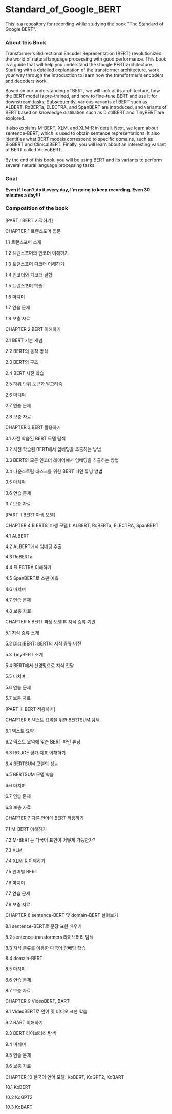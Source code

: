 # Standard_of_Google_BERT
This is a repository for recording while studying the book "The Standard of Google BERT".

### About this Book

Transformer's Bidirectional Encoder Representation (BERT) revolutionized the world of natural language processing with good performance. This book is a guide that will help you understand the Google BERT architecture. Starting with a detailed explanation of the transformer architecture, work your way through the introduction to learn how the transformer's encoders and decoders work.

Based on our understanding of BERT, we will look at its architecture, how the BERT model is pre-trained, and how to fine-tune BERT and use it for downstream tasks.
Subsequently, various variants of BERT such as ALBERT, RoBERTa, ELECTRA, and SpanBERT are introduced, and variants of BERT based on knowledge distillation such as DistilBERT and TinyBERT are explored.


It also explains M-BERT, XLM, and XLM-R in detail. Next, we learn about sentence-BERT, which is used to obtain sentence representations. It also identifies what BERT models correspond to specific domains, such as BioBERT and ClinicalBERT. Finally, you will learn about an interesting variant of BERT called VideoBERT.

By the end of this book, you will be using BERT and its variants to perform several natural language processing tasks.

### Goal

**Even if I can't do it every day, I'm going to keep recording. Even 30 minutes a day!!!**

### Composition of the book

[PART I BERT 시작하기]

CHAPTER 1 트랜스포머 입문

1.1 트랜스포머 소개

1.2 트랜스포머의 인코더 이해하기

1.3 트랜스포머 디코더 이해하기

1.4 인코더와 디코더 결합

1.5 트랜스포머 학습

1.6 마치며

1.7 연습 문제

1.8 보충 자료

CHAPTER 2 BERT 이해하기

2.1 BERT 기본 개념

2.2 BERT의 동작 방식

2.3 BERT의 구조

2.4 BERT 사전 학습

2.5 하위 단위 토큰화 알고리즘

2.6 마치며

2.7 연습 문제

2.8 보충 자료

CHAPTER 3 BERT 활용하기

3.1 사전 학습된 BERT 모델 탐색

3.2 사전 학습된 BERT에서 임베딩을 추출하는 방법

3.3 BERT의 모든 인코더 레이어에서 임베딩을 추출하는 방법

3.4 다운스트림 태스크를 위한 BERT 파인 튜닝 방법

3.5 마치며

3.6 연습 문제

3.7 보충 자료

[PART II BERT 파생 모델]

CHAPTER 4 B ERT의 파생 모델 I: ALBERT, RoBERTa, ELECTRA, SpanBERT

4.1 ALBERT

4.2 ALBERT에서 임베딩 추출

4.3 RoBERTa

4.4 ELECTRA 이해하기

4.5 SpanBERT로 스팬 예측

4.6 마치며

4.7 연습 문제

4.8 보충 자료

CHAPTER 5 BERT 파생 모델 II: 지식 증류 기반

5.1 지식 증류 소개

5.2 DistilBERT: BERT의 지식 증류 버전

5.3 TinyBERT 소개

5.4 BERT에서 신경망으로 지식 전달

5.5 마치며

5.6 연습 문제

5.7 보충 자료

[PART III BERT 적용하기]

CHAPTER 6 텍스트 요약을 위한 BERTSUM 탐색

6.1 텍스트 요약

6.2 텍스트 요약에 맞춘 BERT 파인 튜닝

6.3 ROUGE 평가 지표 이해하기

6.4 BERTSUM 모델의 성능

6.5 BERTSUM 모델 학습

6.6 마치며

6.7 연습 문제

6.8 보충 자료

CHAPTER 7 다른 언어에 BERT 적용하기

7.1 M-BERT 이해하기

7.2 M-BERT는 다국어 표현이 어떻게 가능한가?

7.3 XLM

7.4 XLM-R 이해하기

7.5 언어별 BERT

7.6 마치며

7.7 연습 문제

7.8 보충 자료

CHAPTER 8 sentence-BERT 및 domain-BERT 살펴보기

8.1 sentence-BERT로 문장 표현 배우기

8.2 sentence-transformers 라이브러리 탐색

8.3 지식 증류를 이용한 다국어 임베딩 학습

8.4 domain-BERT

8.5 마치며

8.6 연습 문제

8.7 보충 자료

CHAPTER 9 VideoBERT, BART

9.1 VideoBERT로 언어 및 비디오 표현 학습

9.2 BART 이해하기

9.3 BERT 라이브러리 탐색

9.4 마치며

9.5 연습 문제

9.6 보충 자료

CHAPTER 10 한국어 언어 모델: KoBERT, KoGPT2, KoBART

10.1 KoBERT

10.2 KoGPT2

10.3 KoBART
